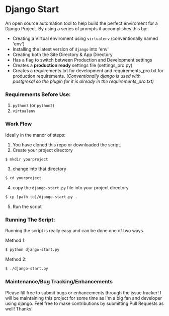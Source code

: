 # Django Start

An open source automation tool to help build the perfect enviroment for a Django Project. By using a series of prompts it accomplishes this by:

+ Creating a Virtual enviroment using `virtualenv` (conventionally named 'env')
+ Installing the latest version of `django` into 'env'
+ Creating both the Site Directory & App Directory
+ Has a flag to switch between Production and Development settings
+ Creates a **production ready** settings file (settings_pro.py)
+ Creates a requirements.txt for development and requirements_pro.txt for production requirements. *(Conventionally django is used with postgresql so the plugin for it is already in the requirements_pro.txt)*

### Requirements Before Use:
1. `python3` (or `python2`)
2. `virtualenv`

### Work Flow

Ideally in the manor of steps:
1. You have cloned this repo or downloaded the script.
2. Create your project directory 
 ```sh 
$ mkdir yourproject 
```
3. change into that directory
```sh 
$ cd yourproject 
```
4. copy the `django-start.py` file into your project directory
```sh 
$ cp [path to]/django-start.py .
```
5. Run the script

### Running The Script:

Running the script is really easy and can be done one of two ways.

Method 1:
```sh
$ python django-start.py
```

Method 2:
```sh
$ ./django-start.py
```

### Maintenance/Bug Tracking/Enhancements

Please fill free to submit bugs or enhancements through the issue tracker!
I will be maintaining this project for some time as I'm a big fan and developer using django. Feel free to make contributions by submitting Pull Requests as well!
Thanks!
